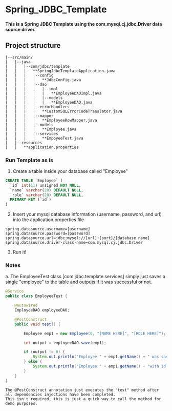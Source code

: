 # Spring_JDBC_Template
#### This is a Spring JDBC Template using the com.mysql.cj.jdbc.Driver data source driver. 

## Project structure 

```
|--src/main/
|   |--java
|   |   |--com/jdbc/template
|   |   |	**SpringJdbcTemplateApplication.java
|   |   |	|--config
|   |   |	|   **JdbcConfig.java
|   |   |	|--dao
|   |   |	|   |--impl
|   |   |	|   |   **EmployeeDAOImpl.java
|   |   |	|   |--models
|   |   |	|   |   **EmployeeDAO.java
|   |   |	|--errorHandlers
|   |   |	|   **CustomSQLErrorCodeTranslator.java
|   |   |	|--mapper
|   |   |	|   **EmployeeRowMapper.java
|   |   |	|--models
|   |   |	|   **Employee.java
|   |   |	|--services
|   |   |	|   **EmpoyeeTest.java
|   |--resources
|   |   **application.properties
```
							
### Run Template as is

1. Create a table inside your database called "Employee"

```sql
CREATE TABLE `Employee` (
  `id` int(11) unsigned NOT NULL,
  `name` varchar(20) DEFAULT NULL,
  `role` varchar(20) DEFAULT NULL,
  PRIMARY KEY (`id`)
)	
```

2. Insert your mysql database information (username, password, and url) into the application.properties file
					
```properties
spring.datasource.username=[username]
spring.datasource.password=[password]
spring.datasource.url=jdbc:mysql://[url]:[port]/[database name]
spring.datasource.driver-class-name=com.mysql.cj.jdbc.Driver

```

3. Run it! 

### Notes

a. The EmployeeTest class [com.jdbc.template.services] simply just saves a single "employee" to the table and outputs if it was successful or not.

```java
@Service
public class EmployeeTest {

	@Autowired
	EmployeeDAO employeeDAO;

	@PostConstruct
	public void test() {

		Employee emp1 = new Employee(0, "[NAME HERE]", "[ROLE HERE]");

		int output = employeeDAO.save(emp1);

		if (output != 0) {
			System.out.println("Employee " + emp1.getName() + " was saved successfully with id: " + emp1.getId());
		} else {
			System.out.println("Employee " + emp1.getName() + "with id: " + emp1.getId() + " could not be saved.");
		}
	}
}
```

	The @PostConstruct annotation just executes the "test" method after all dependencies injections have been completed. 
	This isn't required, this is just a quick way to call the method for demo purposes. 